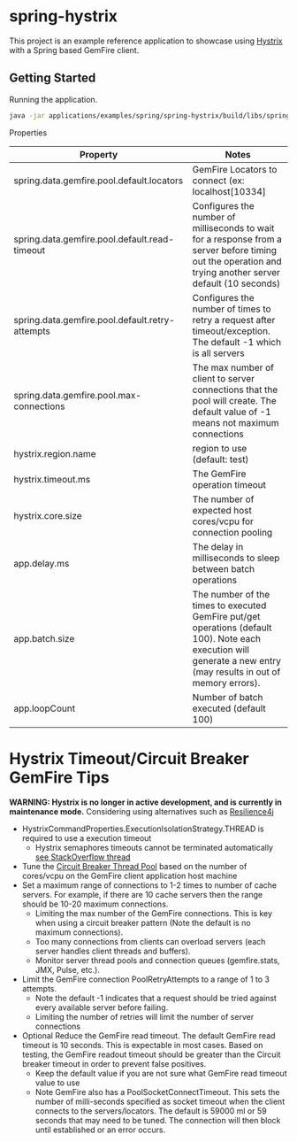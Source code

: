 # spring-hystrix

This project is an example reference application to showcase using [Hystrix](https://github.com/Netflix/Hystrix) with a Spring based GemFire client.


## Getting Started

Running the application.

```bash
java -jar applications/examples/spring/spring-hystrix/build/libs/spring-hystrix-0.0.1-SNAPSHOT.jar --spring.data.gemfire.pool.default.locators="localhost[10334]" --spring.data.gemfire.pool.default.read-timeout=10000 --hystrix.timeout.ms=1 --spring.data.gemfire.pool.default.retry-attempts=1 --spring.data.gemfire.pool.max-connections=1 --hystrix.core.size=2 --app.batch.size=10000  --app.delay.ms=10 --app.loopCount=9999999
```


Properties

| Property                                        | Notes                                                                                                                                                              |
|-------------------------------------------------|--------------------------------------------------------------------------------------------------------------------------------------------------------------------|
| spring.data.gemfire.pool.default.locators       | GemFire Locators to connect (ex: localhost[10334]                                                                                                                  |
| spring.data.gemfire.pool.default.read-timeout   | Configures the number of milliseconds to wait for a response from a server before timing out the operation and trying another server default (10 seconds)          |
| spring.data.gemfire.pool.default.retry-attempts | Configures the number of times to retry a request after timeout/exception. The default -1 which is all servers                                                     |
| spring.data.gemfire.pool.max-connections        | The max number of client to server connections that the pool will create. The default value of -1 means not maximum connections                                    |                                   |
| hystrix.region.name                             | region to use (default: test)                                                                                                                                      |
| hystrix.timeout.ms                              | The GemFire operation timeout                                                                                                                                      |
| hystrix.core.size                               | The number of expected host cores/vcpu for connection pooling                                                                                                      |
| app.delay.ms                                    | The delay in milliseconds to sleep between batch operations                                                                                                        |
| app.batch.size                                  | The number of the times to executed GemFire put/get operations (default 100). Note each execution will generate a new entry (may results in out of memory errors). |
| app.loopCount                                   | Number of batch executed (default 100)                                                                                                                             |

# Hystrix Timeout/Circuit Breaker GemFire Tips
 
**WARNING: Hystrix is no longer in active development, and is currently in maintenance mode.**
Considering using alternatives such as [Resilience4j](https://resilience4j.readme.io/docs/getting-started)


- HystrixCommandProperties.ExecutionIsolationStrategy.THREAD is required to use a execution timeout
  - Hystrix semaphores timeouts cannot be terminated automatically [see StackOverflow thread](https://stackoverflow.com/questions/35076743/difference-between-thread-isolated-and-semaphore-isolated-calls) 
- Tune the [Circuit Breaker Thread Pool](https://github.com/Netflix/Hystrix/wiki/Configuration?source=post_page-----c7eebb5b0ddc---------------------------------------#threadpool-properties) based on the number of cores/vcpu on the GemFire client application host machine
- Set a maximum range of connections to 1-2 times to number of cache servers. For example, if there are 10 cache servers then the range should be 10-20 maximum connections.
  - Limiting the max number of the GemFire connections. This is key when using a circuit breaker pattern (Note the default is no maximum connections). 
  - Too many connections from clients can overload servers (each server handles client threads and buffers). 
  - Monitor server thread pools and connection queues (gemfire.stats, JMX, Pulse, etc.).
- Limit the GemFire connection PoolRetryAttempts to a range of 1 to 3 attempts.
    - Note the default -1 indicates that a request should be tried against every available server before failing.
    - Limiting the number of retries will limit the number of server connections
- Optional Reduce the GemFire read timeout. The default GemFire read timeout is 10 seconds. This is expectable in most cases. Based on testing, the GemFire readout timeout should be greater than the Circuit breaker timeout in order to prevent false positives.
  - Keep the default value if you are not sure what GemFire read timeout value to use  
  - Note GemFire also has a PoolSocketConnectTimeout. This sets the number of milli-seconds specified as socket
    timeout when the client connects to the servers/locators. The default is 59000 ml or 59 seconds that may need to be tuned. The connection will then block until established or an error occurs.